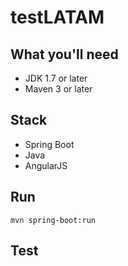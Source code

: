 # testLATAM

## What you'll need
- JDK 1.7 or later
- Maven 3 or later

## Stack
- Spring Boot
- Java
- AngularJS

## Run
`mvn spring-boot:run`

## Test

